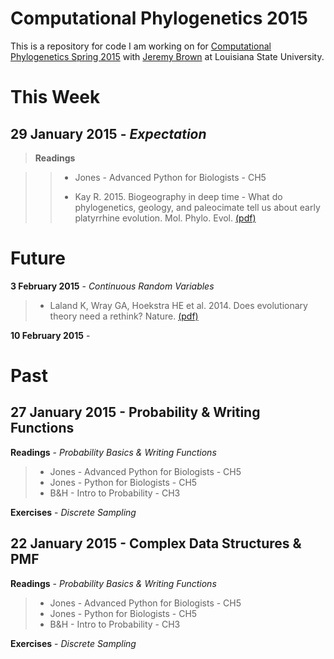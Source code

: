 Computational Phylogenetics 2015
=======

This is a repository for code I am working on for [Computational Phylogenetics Spring 2015](https://github.com/jembrown/CompPhylo_Spr2015) with [Jeremy Brown](https://github.com/jembrown) at Louisiana State University.


This Week
======

**29 January 2015** - *Expectation*
-------

>**Readings**

>> - Jones - Advanced Python for Biologists - CH5
>> 
>> - Kay R. 2015. Biogeography in deep time - What do phylogenetics, geology, and paleocimate tell us about early platyrrhine evolution. Mol. Phylo. Evol. [(pdf)](https://github.com/mgharvey/reading_group/blob/master/docs/Kay2015.pdf)

Future
======

**3 February 2015** - *Continuous Random Variables* 

> - Laland K, Wray GA, Hoekstra HE et al. 2014. Does evolutionary theory need a rethink? Nature. [(pdf)](https://github.com/mgharvey/reading_group/blob/master/docs/LalandWrayHoekstra2014.pdf)

**10 February 2015** - 

Past
=======

27 January 2015 - Probability & Writing Functions
-------

**Readings** - *Probability Basics & Writing Functions*

> - Jones - Advanced Python for Biologists - CH5
> - Jones - Python for Biologists - CH5
> - B&H - Intro to Probability - CH3

**Exercises** - *Discrete Sampling*

22 January 2015 - Complex Data Structures & PMF
-------

**Readings** - *Probability Basics & Writing Functions*

> - Jones - Advanced Python for Biologists - CH5
> - Jones - Python for Biologists - CH5
> - B&H - Intro to Probability - CH3

**Exercises** - *Discrete Sampling*

